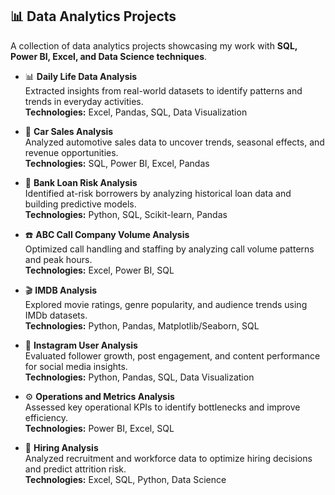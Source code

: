 ## 📊 Data Analytics Projects

A collection of data analytics projects showcasing my work with **SQL, Power BI, Excel, and Data Science techniques**.

- 📊 **Daily Life Data Analysis**  
  Extracted insights from real-world datasets to identify patterns and trends in everyday activities.  
  **Technologies:** Excel, Pandas, SQL, Data Visualization

- 🚗 **Car Sales Analysis**  
  Analyzed automotive sales data to uncover trends, seasonal effects, and revenue opportunities.  
  **Technologies:** SQL, Power BI, Excel, Pandas

- 🏦 **Bank Loan Risk Analysis**  
  Identified at-risk borrowers by analyzing historical loan data and building predictive models.  
  **Technologies:** Python, SQL, Scikit-learn, Pandas

- ☎️ **ABC Call Company Volume Analysis**  
  Optimized call handling and staffing by analyzing call volume patterns and peak hours.  
  **Technologies:** Excel, Power BI, SQL

- 🎬 **IMDB Analysis**  
  Explored movie ratings, genre popularity, and audience trends using IMDb datasets.  
  **Technologies:** Python, Pandas, Matplotlib/Seaborn, SQL

- 📸 **Instagram User Analysis**  
  Evaluated follower growth, post engagement, and content performance for social media insights.  
  **Technologies:** Python, Pandas, SQL, Data Visualization

- ⚙️ **Operations and Metrics Analysis**  
  Assessed key operational KPIs to identify bottlenecks and improve efficiency.  
  **Technologies:** Power BI, Excel, SQL

- 👥 **Hiring Analysis**  
  Analyzed recruitment and workforce data to optimize hiring decisions and predict attrition risk.  
  **Technologies:** Excel, SQL, Python, Data Science
